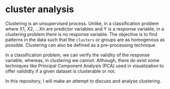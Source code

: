# cluster analysis

Clustering is an unsupervised process. Unlike, in a classification problem where X1, X2, ...Xn are predictor variables and Y is a response variable, in a clustering problem there is no response variable. The objective is to find patterns in the data such that the `clusters` or groups are as homogenous as possible. Clustering can also be defined as a pre-processing technique. 

In a classification problem, we can verify the validity of the response variable, whereas, in clustering we cannot. Although, there do exist some techniques like Principal Component Analysis (PCA) used in visualization to offer valididty if a given dataset is clusterable or not.

In this repository, I will make an attempt to discuss and analyse clustering.
